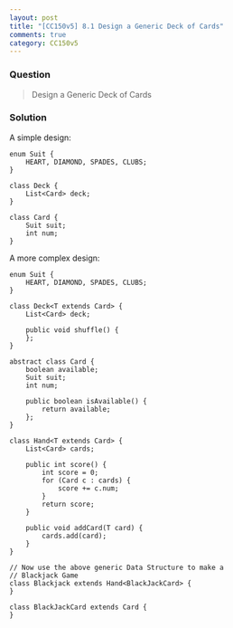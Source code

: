 ```yaml
---
layout: post
title: "[CC150v5] 8.1 Design a Generic Deck of Cards"
comments: true
category: CC150v5
---
```


### Question

> Design a Generic Deck of Cards

### Solution

A simple design:

    enum Suit {
    	HEART, DIAMOND, SPADES, CLUBS;
    }

    class Deck {
    	List<Card> deck;
    }

    class Card {
    	Suit suit;
    	int num;
    }

A more complex design:

    enum Suit {
    	HEART, DIAMOND, SPADES, CLUBS;
    }

    class Deck<T extends Card> {
    	List<Card> deck;

    	public void shuffle() {
    	};
    }

    abstract class Card {
    	boolean available;
    	Suit suit;
    	int num;

    	public boolean isAvailable() {
    		return available;
    	};
    }

    class Hand<T extends Card> {
    	List<Card> cards;

    	public int score() {
    		int score = 0;
    		for (Card c : cards) {
    			score += c.num;
    		}
    		return score;
    	}

    	public void addCard(T card) {
    		cards.add(card);
    	}
    }

    // Now use the above generic Data Structure to make a
    // Blackjack Game
    class Blackjack extends Hand<BlackJackCard> {
    }

    class BlackJackCard extends Card {
    }
